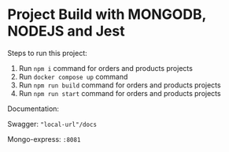 # Project Build with MONGODB, NODEJS and Jest

Steps to run this project:

1. Run `npm i` command for orders and products projects
2. Run `docker compose up` command
3. Run `npm run build` command for orders and products projects
4. Run `npm run start` command for orders and products projects

Documentation:

Swagger: `"local-url"/docs`

Mongo-express: `:8081`
